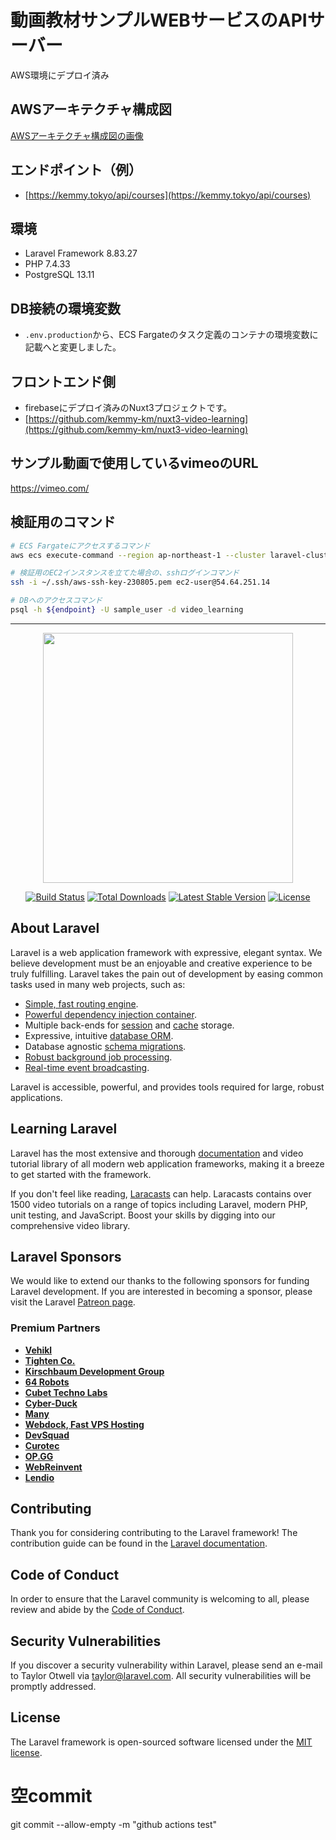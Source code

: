 # 動画教材サンプルWEBサービスのAPIサーバー
AWS環境にデプロイ済み

## AWSアーキテクチャ構成図
[AWSアーキテクチャ構成図の画像](https://camo.qiitausercontent.com/e5c2f8bab122d279aba7b8e7c5d2a6b77c0d3329/68747470733a2f2f71696974612d696d6167652d73746f72652e73332e61702d6e6f727468656173742d312e616d617a6f6e6177732e636f6d2f302f3836373737352f30373939636236352d643831622d343662352d363936362d6439303034366239383337332e706e67)


## エンドポイント（例）
- [https://kemmy.tokyo/api/courses](https://kemmy.tokyo/api/courses)


## 環境
- Laravel Framework 8.83.27
- PHP 7.4.33
- PostgreSQL 13.11

## DB接続の環境変数
- `.env.production`から、ECS Fargateのタスク定義のコンテナの環境変数に記載へと変更しました。

## フロントエンド側
- firebaseにデプロイ済みのNuxt3プロジェクトです。
- [https://github.com/kemmy-km/nuxt3-video-learning](https://github.com/kemmy-km/nuxt3-video-learning)

## サンプル動画で使用しているvimeoのURL
https://vimeo.com/

## 検証用のコマンド
```sh
# ECS Fargateにアクセスするコマンド
aws ecs execute-command --region ap-northeast-1 --cluster laravel-cluster-by-tf --task ${taskID} --container laravel-app-container-by-tf --interactive --command "/bin/sh"
```

```sh
# 検証用のEC2インスタンスを立てた場合の、sshログインコマンド
ssh -i ~/.ssh/aws-ssh-key-230805.pem ec2-user@54.64.251.14
```

```sh
# DBへのアクセスコマンド
psql -h ${endpoint} -U sample_user -d video_learning
```


---
<p align="center"><a href="https://laravel.com" target="_blank"><img src="https://raw.githubusercontent.com/laravel/art/master/logo-lockup/5%20SVG/2%20CMYK/1%20Full%20Color/laravel-logolockup-cmyk-red.svg" width="400"></a></p>

<p align="center">
<a href="https://travis-ci.org/laravel/framework"><img src="https://travis-ci.org/laravel/framework.svg" alt="Build Status"></a>
<a href="https://packagist.org/packages/laravel/framework"><img src="https://img.shields.io/packagist/dt/laravel/framework" alt="Total Downloads"></a>
<a href="https://packagist.org/packages/laravel/framework"><img src="https://img.shields.io/packagist/v/laravel/framework" alt="Latest Stable Version"></a>
<a href="https://packagist.org/packages/laravel/framework"><img src="https://img.shields.io/packagist/l/laravel/framework" alt="License"></a>
</p>

## About Laravel

Laravel is a web application framework with expressive, elegant syntax. We believe development must be an enjoyable and creative experience to be truly fulfilling. Laravel takes the pain out of development by easing common tasks used in many web projects, such as:

- [Simple, fast routing engine](https://laravel.com/docs/routing).
- [Powerful dependency injection container](https://laravel.com/docs/container).
- Multiple back-ends for [session](https://laravel.com/docs/session) and [cache](https://laravel.com/docs/cache) storage.
- Expressive, intuitive [database ORM](https://laravel.com/docs/eloquent).
- Database agnostic [schema migrations](https://laravel.com/docs/migrations).
- [Robust background job processing](https://laravel.com/docs/queues).
- [Real-time event broadcasting](https://laravel.com/docs/broadcasting).

Laravel is accessible, powerful, and provides tools required for large, robust applications.

## Learning Laravel

Laravel has the most extensive and thorough [documentation](https://laravel.com/docs) and video tutorial library of all modern web application frameworks, making it a breeze to get started with the framework.

If you don't feel like reading, [Laracasts](https://laracasts.com) can help. Laracasts contains over 1500 video tutorials on a range of topics including Laravel, modern PHP, unit testing, and JavaScript. Boost your skills by digging into our comprehensive video library.

## Laravel Sponsors

We would like to extend our thanks to the following sponsors for funding Laravel development. If you are interested in becoming a sponsor, please visit the Laravel [Patreon page](https://patreon.com/taylorotwell).

### Premium Partners

- **[Vehikl](https://vehikl.com/)**
- **[Tighten Co.](https://tighten.co)**
- **[Kirschbaum Development Group](https://kirschbaumdevelopment.com)**
- **[64 Robots](https://64robots.com)**
- **[Cubet Techno Labs](https://cubettech.com)**
- **[Cyber-Duck](https://cyber-duck.co.uk)**
- **[Many](https://www.many.co.uk)**
- **[Webdock, Fast VPS Hosting](https://www.webdock.io/en)**
- **[DevSquad](https://devsquad.com)**
- **[Curotec](https://www.curotec.com/services/technologies/laravel/)**
- **[OP.GG](https://op.gg)**
- **[WebReinvent](https://webreinvent.com/?utm_source=laravel&utm_medium=github&utm_campaign=patreon-sponsors)**
- **[Lendio](https://lendio.com)**

## Contributing

Thank you for considering contributing to the Laravel framework! The contribution guide can be found in the [Laravel documentation](https://laravel.com/docs/contributions).

## Code of Conduct

In order to ensure that the Laravel community is welcoming to all, please review and abide by the [Code of Conduct](https://laravel.com/docs/contributions#code-of-conduct).

## Security Vulnerabilities

If you discover a security vulnerability within Laravel, please send an e-mail to Taylor Otwell via [taylor@laravel.com](mailto:taylor@laravel.com). All security vulnerabilities will be promptly addressed.

## License

The Laravel framework is open-sourced software licensed under the [MIT license](https://opensource.org/licenses/MIT).

# 空commit
git commit --allow-empty -m "github actions test"

